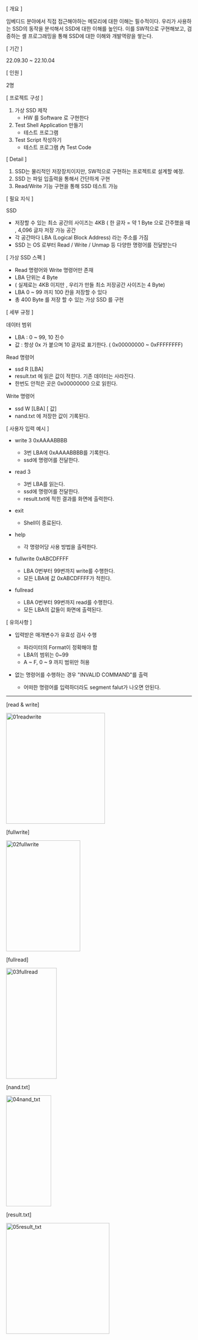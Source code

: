 [ 개요 ]

임베디드 분야에서 직접 접근해야하는 메모리에 대한 이해는 필수적이다.
우리가 사용하는 SSD의 동작을 분석해서 SSD에 대한 이해를 높인다.
이를 SW적으로 구현해보고, 검증하는 셸 프로그래밍을 통해 SSD에 대한 이해와 개발역량을 쌓는다.

[ 기간 ]

22.09.30 ~ 22.10.04

[ 인원 ]

2명

[ 프로젝트 구성 ] 

1. 가상 SSD 제작
    - HW 를 Software 로 구현한다
2. Test Shell Application 만들기
    - 테스트 프로그램
3. Test Script 작성하기
    - 테스트 프로그램 內 Test Code

[ Detail ]

1. SSD는 물리적인 저장장치이지만, SW적으로 구현하는 프로젝트로 설계할 예정.
2. SSD 는 파일 입출력을 통해서 간단하게 구현
3. Read/Write 기능 구현을 통해 SSD 테스트 가능

[ 필요 지식 ]

SSD 

- 저장할 수 있는 최소 공간의 사이즈는 4KB
( 한 글자 = 약 1 Byte 으로 간주했을 때 , 4,096 글자 저장 가능 공간
- 각 공간마다 LBA (Logical Block Address) 라는 주소를 가짐
- SSD 는 OS 로부터 Read / Write / Unmap 등 다양한 명령어를
전달받는다

[ 가상 SSD 스펙 ]

- Read 명령어와 Write 명령어만 존재
- LBA 단위는 4 Byte
- ( 실제로는 4KB 이지만 , 우리가 만들 최소 저장공간 사이즈는 4 Byte)
- LBA 0 ~ 99 까지 100 칸을 저장할 수 있다
- 총 400 Byte 를 저장 할 수 있는 가상 SSD 를 구현

[ 세부 규정 ]

데이터 범위

- LBA : 0 ~ 99, 10 진수
- 값 : 항상 0x 가 붙으며 10 글자로 표기한다. ( 0x00000000 ~ 0xFFFFFFFF)

Read 명령어

- ssd R [LBA]
- result.txt 에 읽은 값이 적힌다. 기존 데이터는 사라진다.
- 한번도 안적은 곳은 0x00000000 으로 읽힌다.

Write 명령어

- ssd W [LBA] [ 값]
- nand.txt 에 저장한 값이 기록된다.

[ 사용자 입력 예시 ]

- write 3 0xAAAABBBB
    - 3번 LBA에 0xAAAABBBB를 기록한다.
    - ssd에 명령어를 전달한다.

 
- read 3
    - 3번 LBA를 읽는다.
    - ssd에 명령어를 전달한다.
    - result.txt에 적힌 결과를 화면에 출력한다.

- exit
    - Shell이 종료된다.


- help
    - 각 명령어당 사용 방법을 출력한다.
 

- fullwrite 0xABCDFFFF
    - LBA 0번부터 99번까지 write를 수행한다.
    - 모든 LBA에 값 0xABCDFFFF가 적힌다.

- fullread
    - LBA 0번부터 99번까지 read를 수행한다.
    - 모든 LBA의 값들이 화면에 출력된다.
 
[ 유의사항 ]

- 입력받은 매개변수가 유효성 검사 수행
    - 파라미터의 Format이 정확해야 함
    - LBA의 범위는 0~99
    - A ~ F, 0 ~ 9 까지 범위만 허용

- 없는 명령어를 수행하는 경우 "INVALID COMMAND"를 출력
    - 어떠한 명령어를 입력하더라도 segment falut가 나오면 안된다.

---
[read & write]

<img width="268" height="300" alt="01readwrite" src="https://github.com/junho1004/Mini_PJT/assets/109517019/314ecd72-f654-4d8a-b251-9a84ebc25ab8">

[fullwrite]

<img width="201" height="300" alt="02fullwrite" src="https://github.com/junho1004/Mini_PJT/assets/109517019/e3170ed8-deeb-4a8d-ad51-cc35c6642f25">

[fullread]

<img width="137" height="300" alt="03fullread" src="https://github.com/junho1004/Mini_PJT/assets/109517019/2d1e7dd9-a1be-454e-93a5-b151b133092b">

[nand.txt]

<img width="122" height="300" alt="04nand_txt" src="https://github.com/junho1004/Mini_PJT/assets/109517019/e8b89c82-0045-4dfb-b8c1-3333ddc4f5f5">

[result.txt]

<img width="280" height="300" alt="05result_txt" src="https://github.com/junho1004/Mini_PJT/assets/109517019/5368ba87-c5da-4435-a1a9-7a43e73c0a4c">
